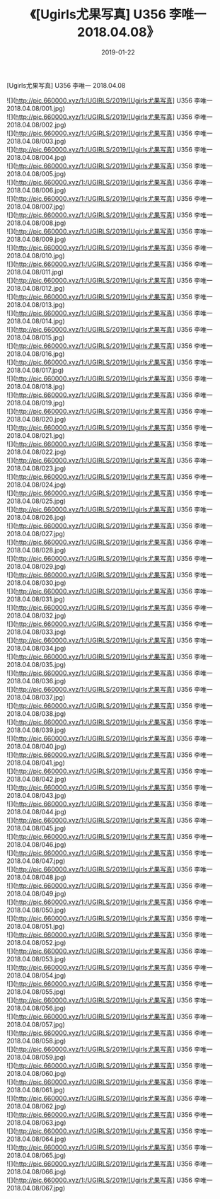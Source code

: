 ﻿---
layout: post
title:  《[Ugirls尤果写真] U356 李唯一 2018.04.08》
date:   2019-01-22
img: http://pic.660000.xyz/1:/UGIRLS/2019/[Ugirls尤果写真] U356 李唯一 2018.04.08/000.jpg
categories: [美女, 清纯, 唯美]
---

[Ugirls尤果写真] U356 李唯一 2018.04.08

 ![](http://pic.660000.xyz/1:/UGIRLS/2019/[Ugirls尤果写真] U356 李唯一 2018.04.08/001.jpg) <br>![](http://pic.660000.xyz/1:/UGIRLS/2019/[Ugirls尤果写真] U356 李唯一 2018.04.08/002.jpg) <br>![](http://pic.660000.xyz/1:/UGIRLS/2019/[Ugirls尤果写真] U356 李唯一 2018.04.08/003.jpg) <br>![](http://pic.660000.xyz/1:/UGIRLS/2019/[Ugirls尤果写真] U356 李唯一 2018.04.08/004.jpg) <br>![](http://pic.660000.xyz/1:/UGIRLS/2019/[Ugirls尤果写真] U356 李唯一 2018.04.08/005.jpg) <br>![](http://pic.660000.xyz/1:/UGIRLS/2019/[Ugirls尤果写真] U356 李唯一 2018.04.08/006.jpg) <br>![](http://pic.660000.xyz/1:/UGIRLS/2019/[Ugirls尤果写真] U356 李唯一 2018.04.08/007.jpg) <br>![](http://pic.660000.xyz/1:/UGIRLS/2019/[Ugirls尤果写真] U356 李唯一 2018.04.08/008.jpg) <br>![](http://pic.660000.xyz/1:/UGIRLS/2019/[Ugirls尤果写真] U356 李唯一 2018.04.08/009.jpg) <br>![](http://pic.660000.xyz/1:/UGIRLS/2019/[Ugirls尤果写真] U356 李唯一 2018.04.08/010.jpg) <br>![](http://pic.660000.xyz/1:/UGIRLS/2019/[Ugirls尤果写真] U356 李唯一 2018.04.08/011.jpg) <br>![](http://pic.660000.xyz/1:/UGIRLS/2019/[Ugirls尤果写真] U356 李唯一 2018.04.08/012.jpg) <br>![](http://pic.660000.xyz/1:/UGIRLS/2019/[Ugirls尤果写真] U356 李唯一 2018.04.08/013.jpg) <br>![](http://pic.660000.xyz/1:/UGIRLS/2019/[Ugirls尤果写真] U356 李唯一 2018.04.08/014.jpg) <br>![](http://pic.660000.xyz/1:/UGIRLS/2019/[Ugirls尤果写真] U356 李唯一 2018.04.08/015.jpg) <br>![](http://pic.660000.xyz/1:/UGIRLS/2019/[Ugirls尤果写真] U356 李唯一 2018.04.08/016.jpg) <br>![](http://pic.660000.xyz/1:/UGIRLS/2019/[Ugirls尤果写真] U356 李唯一 2018.04.08/017.jpg) <br>![](http://pic.660000.xyz/1:/UGIRLS/2019/[Ugirls尤果写真] U356 李唯一 2018.04.08/018.jpg) <br>![](http://pic.660000.xyz/1:/UGIRLS/2019/[Ugirls尤果写真] U356 李唯一 2018.04.08/019.jpg) <br>![](http://pic.660000.xyz/1:/UGIRLS/2019/[Ugirls尤果写真] U356 李唯一 2018.04.08/020.jpg) <br>![](http://pic.660000.xyz/1:/UGIRLS/2019/[Ugirls尤果写真] U356 李唯一 2018.04.08/021.jpg) <br>![](http://pic.660000.xyz/1:/UGIRLS/2019/[Ugirls尤果写真] U356 李唯一 2018.04.08/022.jpg) <br>![](http://pic.660000.xyz/1:/UGIRLS/2019/[Ugirls尤果写真] U356 李唯一 2018.04.08/023.jpg) <br>![](http://pic.660000.xyz/1:/UGIRLS/2019/[Ugirls尤果写真] U356 李唯一 2018.04.08/024.jpg) <br>![](http://pic.660000.xyz/1:/UGIRLS/2019/[Ugirls尤果写真] U356 李唯一 2018.04.08/025.jpg) <br>![](http://pic.660000.xyz/1:/UGIRLS/2019/[Ugirls尤果写真] U356 李唯一 2018.04.08/026.jpg) <br>![](http://pic.660000.xyz/1:/UGIRLS/2019/[Ugirls尤果写真] U356 李唯一 2018.04.08/027.jpg) <br>![](http://pic.660000.xyz/1:/UGIRLS/2019/[Ugirls尤果写真] U356 李唯一 2018.04.08/028.jpg) <br>![](http://pic.660000.xyz/1:/UGIRLS/2019/[Ugirls尤果写真] U356 李唯一 2018.04.08/029.jpg) <br>![](http://pic.660000.xyz/1:/UGIRLS/2019/[Ugirls尤果写真] U356 李唯一 2018.04.08/030.jpg) <br>![](http://pic.660000.xyz/1:/UGIRLS/2019/[Ugirls尤果写真] U356 李唯一 2018.04.08/031.jpg) <br>![](http://pic.660000.xyz/1:/UGIRLS/2019/[Ugirls尤果写真] U356 李唯一 2018.04.08/032.jpg) <br>![](http://pic.660000.xyz/1:/UGIRLS/2019/[Ugirls尤果写真] U356 李唯一 2018.04.08/033.jpg) <br>![](http://pic.660000.xyz/1:/UGIRLS/2019/[Ugirls尤果写真] U356 李唯一 2018.04.08/034.jpg) <br>![](http://pic.660000.xyz/1:/UGIRLS/2019/[Ugirls尤果写真] U356 李唯一 2018.04.08/035.jpg) <br>![](http://pic.660000.xyz/1:/UGIRLS/2019/[Ugirls尤果写真] U356 李唯一 2018.04.08/036.jpg) <br>![](http://pic.660000.xyz/1:/UGIRLS/2019/[Ugirls尤果写真] U356 李唯一 2018.04.08/037.jpg) <br>![](http://pic.660000.xyz/1:/UGIRLS/2019/[Ugirls尤果写真] U356 李唯一 2018.04.08/038.jpg) <br>![](http://pic.660000.xyz/1:/UGIRLS/2019/[Ugirls尤果写真] U356 李唯一 2018.04.08/039.jpg) <br>![](http://pic.660000.xyz/1:/UGIRLS/2019/[Ugirls尤果写真] U356 李唯一 2018.04.08/040.jpg) <br>![](http://pic.660000.xyz/1:/UGIRLS/2019/[Ugirls尤果写真] U356 李唯一 2018.04.08/041.jpg) <br>![](http://pic.660000.xyz/1:/UGIRLS/2019/[Ugirls尤果写真] U356 李唯一 2018.04.08/042.jpg) <br>![](http://pic.660000.xyz/1:/UGIRLS/2019/[Ugirls尤果写真] U356 李唯一 2018.04.08/043.jpg) <br>![](http://pic.660000.xyz/1:/UGIRLS/2019/[Ugirls尤果写真] U356 李唯一 2018.04.08/044.jpg) <br>![](http://pic.660000.xyz/1:/UGIRLS/2019/[Ugirls尤果写真] U356 李唯一 2018.04.08/045.jpg) <br>![](http://pic.660000.xyz/1:/UGIRLS/2019/[Ugirls尤果写真] U356 李唯一 2018.04.08/046.jpg) <br>![](http://pic.660000.xyz/1:/UGIRLS/2019/[Ugirls尤果写真] U356 李唯一 2018.04.08/047.jpg) <br>![](http://pic.660000.xyz/1:/UGIRLS/2019/[Ugirls尤果写真] U356 李唯一 2018.04.08/048.jpg) <br>![](http://pic.660000.xyz/1:/UGIRLS/2019/[Ugirls尤果写真] U356 李唯一 2018.04.08/049.jpg) <br>![](http://pic.660000.xyz/1:/UGIRLS/2019/[Ugirls尤果写真] U356 李唯一 2018.04.08/050.jpg) <br>![](http://pic.660000.xyz/1:/UGIRLS/2019/[Ugirls尤果写真] U356 李唯一 2018.04.08/051.jpg) <br>![](http://pic.660000.xyz/1:/UGIRLS/2019/[Ugirls尤果写真] U356 李唯一 2018.04.08/052.jpg) <br>![](http://pic.660000.xyz/1:/UGIRLS/2019/[Ugirls尤果写真] U356 李唯一 2018.04.08/053.jpg) <br>![](http://pic.660000.xyz/1:/UGIRLS/2019/[Ugirls尤果写真] U356 李唯一 2018.04.08/054.jpg) <br>![](http://pic.660000.xyz/1:/UGIRLS/2019/[Ugirls尤果写真] U356 李唯一 2018.04.08/055.jpg) <br>![](http://pic.660000.xyz/1:/UGIRLS/2019/[Ugirls尤果写真] U356 李唯一 2018.04.08/056.jpg) <br>![](http://pic.660000.xyz/1:/UGIRLS/2019/[Ugirls尤果写真] U356 李唯一 2018.04.08/057.jpg) <br>![](http://pic.660000.xyz/1:/UGIRLS/2019/[Ugirls尤果写真] U356 李唯一 2018.04.08/058.jpg) <br>![](http://pic.660000.xyz/1:/UGIRLS/2019/[Ugirls尤果写真] U356 李唯一 2018.04.08/059.jpg) <br>![](http://pic.660000.xyz/1:/UGIRLS/2019/[Ugirls尤果写真] U356 李唯一 2018.04.08/060.jpg) <br>![](http://pic.660000.xyz/1:/UGIRLS/2019/[Ugirls尤果写真] U356 李唯一 2018.04.08/061.jpg) <br>![](http://pic.660000.xyz/1:/UGIRLS/2019/[Ugirls尤果写真] U356 李唯一 2018.04.08/062.jpg) <br>![](http://pic.660000.xyz/1:/UGIRLS/2019/[Ugirls尤果写真] U356 李唯一 2018.04.08/063.jpg) <br>![](http://pic.660000.xyz/1:/UGIRLS/2019/[Ugirls尤果写真] U356 李唯一 2018.04.08/064.jpg) <br>![](http://pic.660000.xyz/1:/UGIRLS/2019/[Ugirls尤果写真] U356 李唯一 2018.04.08/065.jpg) <br>![](http://pic.660000.xyz/1:/UGIRLS/2019/[Ugirls尤果写真] U356 李唯一 2018.04.08/066.jpg) <br>![](http://pic.660000.xyz/1:/UGIRLS/2019/[Ugirls尤果写真] U356 李唯一 2018.04.08/067.jpg) <br>
